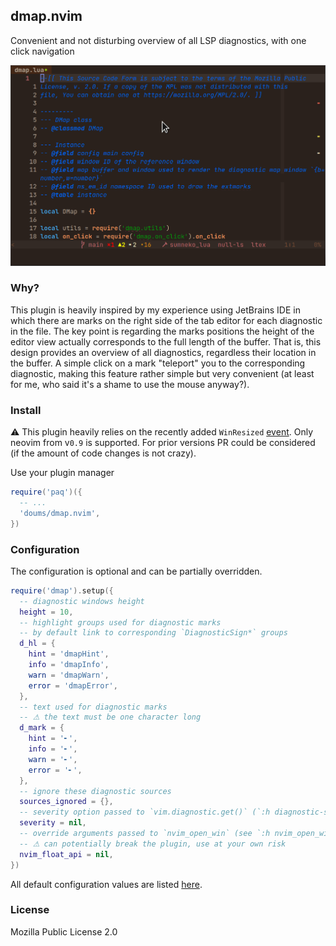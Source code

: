 ## dmap.nvim

Convenient and not disturbing overview of all LSP diagnostics,
with one click navigation

<img src="https://github.com/doums/dmap.nvim/blob/main/public/dmap.gif" width="700">

### Why?

This plugin is heavily inspired by my experience using JetBrains
IDE in which there are marks on the right side of the tab editor
for each diagnostic in the file. The key point is regarding the
marks positions the height of the editor view actually corresponds
to the full length of the buffer.
That is, this design provides an overview of all diagnostics,
regardless their location in the buffer.
A simple click on a mark "teleport" you to the corresponding
diagnostic, making this feature rather simple but very convenient
(at least for me, who said it's a shame to use the mouse anyway?).

### Install

⚠ This plugin heavily relies on the recently added `WinResized`
[event](https://github.com/neovim/neovim/pull/21161).
Only neovim from v`0.9` is supported.
For prior versions PR could be considered (if the amount of code
changes is not crazy).

Use your plugin manager

```lua
require('paq')({
  -- ...
  'doums/dmap.nvim',
})
```

### Configuration

The configuration is optional and can be partially overridden.

```lua
require('dmap').setup({
  -- diagnostic windows height
  height = 10,
  -- highlight groups used for diagnostic marks
  -- by default link to corresponding `DiagnosticSign*` groups
  d_hl = {
    hint = 'dmapHint',
    info = 'dmapInfo',
    warn = 'dmapWarn',
    error = 'dmapError',
  },
  -- text used for diagnostic marks
  -- ⚠ the text must be one character long
  d_mark = {
    hint = '╸',
    info = '╸',
    warn = '╸',
    error = '╸',
  },
  -- ignore these diagnostic sources
  sources_ignored = {},
  -- severity option passed to `vim.diagnostic.get()` (`:h diagnostic-severity`)
  severity = nil,
  -- override arguments passed to `nvim_open_win` (see `:h nvim_open_win`)
  -- ⚠ can potentially break the plugin, use at your own risk
  nvim_float_api = nil,
})
```

All default configuration values are listed
[here](https://github.com/doums/dmap.nvim/blob/main/lua/dmap/config.lua).

### License

Mozilla Public License 2.0

